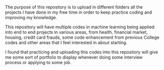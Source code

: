 The purpose of this repository is to upload in different folders all the projects I have done in my free time in order to keep practice coding and improving my knowledge.

This repository will have multiple codes in machine learning being applied into end to end projects in various areas, from health, financial market, housing, credit card frauds, some code enhancement from previous College codes and other areas that I feel interested in about starting.

I found that practicing and uploading this codes into this repository will give me some sort of portfolio to display whenever doing some interview process or applying to some job. 

